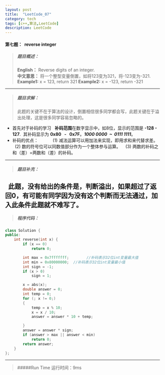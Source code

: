 ```yaml
---
layout: post
title:  "LeetCode_07"
category: tech
tags: [c++,算法,LeetCode]
description: LeetCode
---  
```


#### 第七题：  reverse integer
>##### 题目概述：
>**English：** Reverse digits of an integer.   
 **中文意思：** 将一个整型变量倒置，如将123变为321，将-123变为-321.
 **Example1:** x = 123, return 321 
 **Example2:** x = -123, return -321

------
>##### 题目求解：
>此题的关键不在于算法的设计，倒置相信很多同学都会写，此题关键在于溢出处理，这是很多同学容易忽略的。
* 首先对于补码的学习
  **补码范围**在数字显示中，如8位，显示的范围是 **-128 - 127**.  其补码显示为 **0x80   -   0x7F**。***1000 0000  ~  0111 1111***。
* 补码的优点：         
   (1) 减法运算可以用加法来实现，即用求和来代替求差。
   (2) 数的符号位可以同数值部分作为一个整体参与运算。
   (3) 两数的补码之和（差）=两数和（差）的补码。

---
>##### 题目补充：
  此题，没有给出的条件是，判断溢出，如果超过了返回0，有可能有同学因为没有这个判断而无法通过，加入此条件此题就不难写了。
         
----

>##### 程序代码：

~~~ c++
class Solution {
public:
    int reverse(int x) {
        if (x == 0) 
			return 0;

		int max = 0x7fffffff;        //补码表示32位int变量最大值
		int min = 0x80000000;  //补码表示32位int变量最小值
		int sign = -1;
		if (x > 0)
			sign = 1;

		x = abs(x);
		double answer = 0;
		int temp = 0;
		for (; x != 0;)
		{
			temp = x % 10;
			x = x / 10;
			answer = answer * 10 + temp;

		}
		answer = answer * sign;
		if (answer > max || answer < min)
			return 0;
		return answer;
    }
};
~~~

----
>#####Run Time
运行时间：9ms



